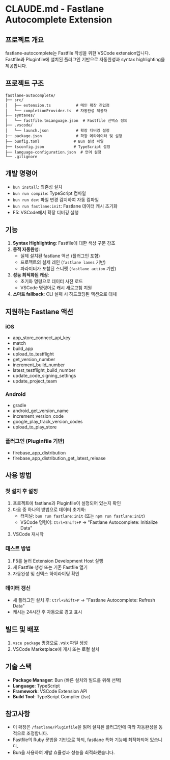 # CLAUDE.md - Fastlane Autocomplete Extension

## 프로젝트 개요
fastlane-autocomplete는 Fastfile 작성을 위한 VSCode extension입니다. Fastfile과 Pluginfile에 설치된 플러그인 기반으로 자동완성과 syntax highlighting을 제공합니다.

## 프로젝트 구조
```
fastlane-autocomplete/
├── src/
│   ├── extension.ts           # 메인 확장 진입점
│   └── completionProvider.ts  # 자동완성 제공자
├── syntaxes/
│   └── fastfile.tmLanguage.json  # Fastfile 신택스 정의
├── .vscode/
│   └── launch.json            # 확장 디버깅 설정
├── package.json               # 확장 메타데이터 및 설정
├── bunfig.toml               # Bun 설정 파일
├── tsconfig.json             # TypeScript 설정
├── language-configuration.json  # 언어 설정
└── .gitignore
```

## 개발 명령어
- `bun install`: 의존성 설치
- `bun run compile`: TypeScript 컴파일
- `bun run dev`: 파일 변경 감지하여 자동 컴파일
- `bun run fastlane:init`: Fastlane 데이터 캐시 초기화
- F5: VSCode에서 확장 디버깅 실행

## 기능
1. **Syntax Highlighting**: Fastfile에 대한 색상 구문 강조
2. **동적 자동완성**: 
   - 실제 설치된 fastlane 액션 (플러그인 포함)
   - 프로젝트의 실제 레인 (`fastlane lanes` 기반)
   - 파라미터가 포함된 스니펫 (`fastlane action` 기반)
3. **성능 최적화된 캐싱**: 
   - 초기화 명령으로 데이터 사전 로드
   - VSCode 명령어로 캐시 새로고침 지원
4. **스마트 fallback**: CLI 실패 시 하드코딩된 액션으로 대체

## 지원하는 Fastlane 액션
### iOS
- app_store_connect_api_key
- match
- build_app
- upload_to_testflight
- get_version_number
- increment_build_number
- latest_testflight_build_number
- update_code_signing_settings
- update_project_team

### Android
- gradle
- android_get_version_name
- increment_version_code
- google_play_track_version_codes
- upload_to_play_store

### 플러그인 (Pluginfile 기반)
- firebase_app_distribution
- firebase_app_distribution_get_latest_release

## 사용 방법
### 첫 설치 후 설정
1. 프로젝트에 fastlane과 Pluginfile이 설정되어 있는지 확인
2. 다음 중 하나의 방법으로 데이터 초기화:
   - 터미널: `bun run fastlane:init` (또는 `npm run fastlane:init`)
   - VSCode 명령어: `Ctrl+Shift+P` → "Fastlane Autocomplete: Initialize Data"
3. VSCode 재시작

### 테스트 방법
1. F5를 눌러 Extension Development Host 실행
2. 새 Fastfile 생성 또는 기존 Fastfile 열기
3. 자동완성 및 신택스 하이라이팅 확인

### 데이터 갱신
- 새 플러그인 설치 후: `Ctrl+Shift+P` → "Fastlane Autocomplete: Refresh Data"
- 캐시는 24시간 후 자동으로 경고 표시

## 빌드 및 배포
1. `vsce package` 명령으로 .vsix 파일 생성
2. VSCode Marketplace에 게시 또는 로컬 설치

## 기술 스택
- **Package Manager**: Bun (빠른 설치와 빌드를 위해 선택)
- **Language**: TypeScript
- **Framework**: VSCode Extension API
- **Build Tool**: TypeScript Compiler (tsc)

## 참고사항
- 이 확장은 `/fastlane/Pluginfile`을 읽어 설치된 플러그인에 따라 자동완성을 동적으로 조정합니다.
- Fastfile의 Ruby 문법을 기반으로 하되, fastlane 특화 기능에 최적화되어 있습니다.
- Bun을 사용하여 개발 효율성과 성능을 최적화했습니다.
